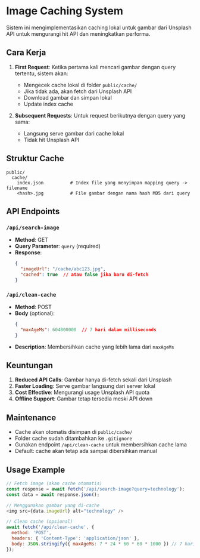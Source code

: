 # Image Caching System

Sistem ini mengimplementasikan caching lokal untuk gambar dari Unsplash API untuk mengurangi hit API dan meningkatkan performa.

## Cara Kerja

1. **First Request**: Ketika pertama kali mencari gambar dengan query tertentu, sistem akan:
   - Mengecek cache lokal di folder `public/cache/`
   - Jika tidak ada, akan fetch dari Unsplash API
   - Download gambar dan simpan lokal
   - Update index cache

2. **Subsequent Requests**: Untuk request berikutnya dengan query yang sama:
   - Langsung serve gambar dari cache lokal
   - Tidak hit Unsplash API

## Struktur Cache

```
public/
  cache/
    index.json          # Index file yang menyimpan mapping query -> filename
    <hash>.jpg          # File gambar dengan nama hash MD5 dari query
```

## API Endpoints

### `/api/search-image`
- **Method**: GET
- **Query Parameter**: `query` (required)
- **Response**: 
  ```json
  {
    "imageUrl": "/cache/abc123.jpg",
    "cached": true  // atau false jika baru di-fetch
  }
  ```

### `/api/clean-cache`
- **Method**: POST
- **Body** (optional):
  ```json
  {
    "maxAgeMs": 604800000  // 7 hari dalam milliseconds
  }
  ```
- **Description**: Membersihkan cache yang lebih lama dari `maxAgeMs`

## Keuntungan

1. **Reduced API Calls**: Gambar hanya di-fetch sekali dari Unsplash
2. **Faster Loading**: Serve gambar langsung dari server lokal
3. **Cost Effective**: Mengurangi usage Unsplash API quota
4. **Offline Support**: Gambar tetap tersedia meski API down

## Maintenance

- Cache akan otomatis disimpan di `public/cache/`
- Folder cache sudah ditambahkan ke `.gitignore`
- Gunakan endpoint `/api/clean-cache` untuk membersihkan cache lama
- Default: cache akan tetap ada sampai dibersihkan manual

## Usage Example

```javascript
// Fetch image (akan cache otomatis)
const response = await fetch('/api/search-image?query=technology');
const data = await response.json();

// Menggunakan gambar yang di-cache
<img src={data.imageUrl} alt="technology" />

// Clean cache (opsional)
await fetch('/api/clean-cache', {
  method: 'POST',
  headers: { 'Content-Type': 'application/json' },
  body: JSON.stringify({ maxAgeMs: 7 * 24 * 60 * 60 * 1000 }) // 7 hari
});
```
